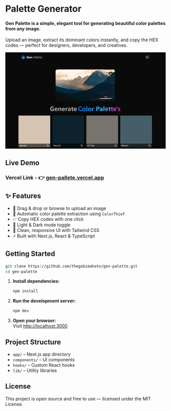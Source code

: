 # Palette Generator

#### **Gen Palette** is a simple, elegant tool for generating beautiful color palettes from any image.  
Upload an image, extract its dominant colors instantly, and copy the HEX codes — perfect for designers, developers, and creatives.


![My Logo](https://raw.githubusercontent.com/thegobimahato/gen-pallete/main/public/preview.png)

## Live Demo

### Vercel Link - 👉 [gen-pallete.vercel.app](https://gen-pallete.vercel.app/)


## ✨ Features

- 📸 Drag & drop or browse to upload an image
- 🎨 Automatic color palette extraction using `ColorThief`
- ✅ Copy HEX codes with one click
- 🌙 Light & Dark mode toggle
- 💾 Clean, responsive UI with Tailwind CSS
- ⚡ Built with Next.js, React & TypeScript

## Getting Started


```bash
git clone https://github.com/thegobimahato/gen-palette.git
cd gen-palette

```

1. **Install dependencies:**
   ```sh
   npm install
   ```

2. **Run the development server:**
   ```sh
   npm dev
   ```

3. **Open your browser:**  
   Visit [http://localhost:3000](http://localhost:3000)

## Project Structure

- `app/` – Next.js app directory
- `components/` – UI components
- `hooks/` – Custom React hooks
- `lib/` – Utility libraries

## License

This project is open source and free to use — licensed under the MIT License.